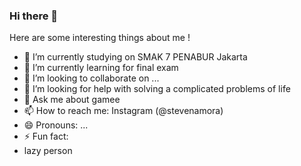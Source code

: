 ### Hi there 👋



Here are some interesting things about me !

- 🔭 I’m currently studying on SMAK 7 PENABUR Jakarta
- 🌱 I’m currently learning for final exam
- 👯 I’m looking to collaborate on ...
- 🤔 I’m looking for help with solving a complicated problems of life
- 💬 Ask me about gamee
- 📫 How to reach me: Instagram (@stevenamora)
- 😄 Pronouns: ...
- ⚡ Fun fact:
 - lazy person
